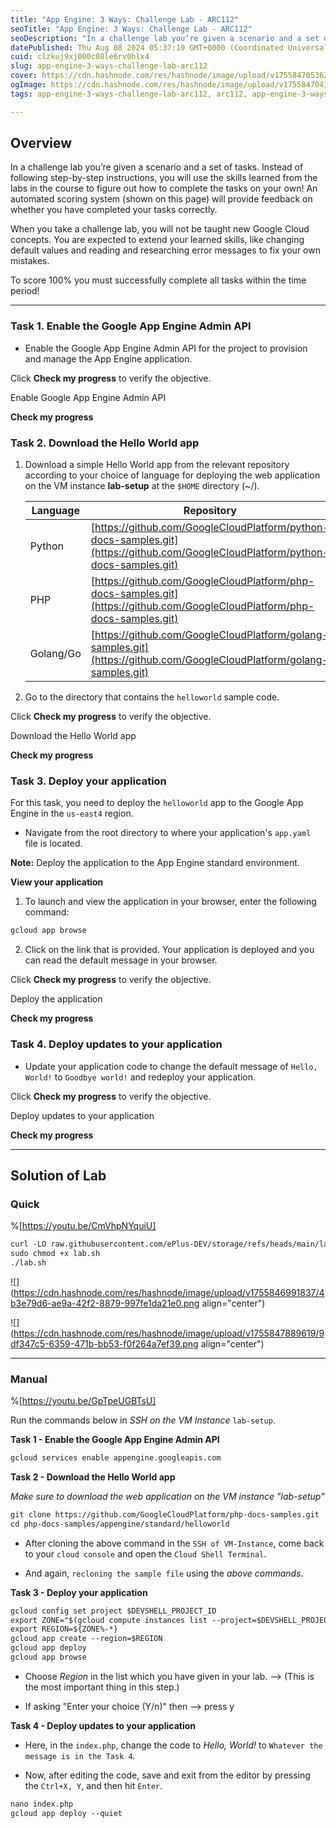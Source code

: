 ```yaml
---
title: "App Engine: 3 Ways: Challenge Lab - ARC112"
seoTitle: "App Engine: 3 Ways: Challenge Lab - ARC112"
seoDescription: "In a challenge lab you’re given a scenario and a set of tasks. Instead of following step-by-step instructions, you will use the skills learned from the labs"
datePublished: Thu Aug 08 2024 05:37:19 GMT+0000 (Coordinated Universal Time)
cuid: clzkuj9xj000c08le6rv0hlx4
slug: app-engine-3-ways-challenge-lab-arc112
cover: https://cdn.hashnode.com/res/hashnode/image/upload/v1755847053625/5d64ac78-5e21-424a-a42a-f63745be1f5a.png
ogImage: https://cdn.hashnode.com/res/hashnode/image/upload/v1755847041284/07f582b6-07ed-4d9c-bcd5-026cb560a1b3.png
tags: app-engine-3-ways-challenge-lab-arc112, arc112, app-engine-3-ways-challenge-lab

---
```


## **Overview**

In a challenge lab you’re given a scenario and a set of tasks. Instead of following step-by-step instructions, you will use the skills learned from the labs in the course to figure out how to complete the tasks on your own! An automated scoring system (shown on this page) will provide feedback on whether you have completed your tasks correctly.

When you take a challenge lab, you will not be taught new Google Cloud concepts. You are expected to extend your learned skills, like changing default values and reading and researching error messages to fix your own mistakes.

To score 100% you must successfully complete all tasks within the time period!

---

### **Task 1. Enable the Google App Engine Admin API**

* Enable the Google App Engine Admin API for the project to provision and manage the App Engine application.
    

Click **Check my progress** to verify the objective.

Enable Google App Engine Admin API

**Check my progress**

### **Task 2. Download the Hello World app**

1. Download a simple Hello World app from the relevant repository according to your choice of language for deploying the web application on the VM instance **lab-setup** at the `$HOME` directory (~/).
    
    | **Language** | **Repository** |
    | --- | --- |
    | Python | [https://github.com/GoogleCloudPlatform/python-docs-samples.git](https://github.com/GoogleCloudPlatform/python-docs-samples.git) |
    | PHP | [https://github.com/GoogleCloudPlatform/php-docs-samples.git](https://github.com/GoogleCloudPlatform/php-docs-samples.git) |
    | Golang/Go | [https://github.com/GoogleCloudPlatform/golang-samples.git](https://github.com/GoogleCloudPlatform/golang-samples.git) |
    
2. Go to the directory that contains the `helloworld` sample code.
    

Click **Check my progress** to verify the objective.

Download the Hello World app

**Check my progress**

### **Task 3. Deploy your application**

For this task, you need to deploy the `helloworld` app to the Google App Engine in the `us-east4` region.

* Navigate from the root directory to where your application's `app.yaml` file is located.
    

**Note:** Deploy the application to the App Engine standard environment.

**View your application**

1. To launch and view the application in your browser, enter the following command:
    

```apache
gcloud app browse
```

2. Click on the link that is provided. Your application is deployed and you can read the default message in your browser.
    

Click **Check my progress** to verify the objective.

Deploy the application

**Check my progress**

### **Task 4. Deploy updates to your application**

* Update your application code to change the default message of `Hello, World!` to `Goodbye world!` and redeploy your application.
    

Click **Check my progress** to verify the objective.

Deploy updates to your application

**Check my progress**

---

## Solution of Lab

### Quick

%[https://youtu.be/CmVhpNYquiU] 

```apache
curl -LO raw.githubusercontent.com/ePlus-DEV/storage/refs/heads/main/labs/ARC112/lab.sh
sudo chmod +x lab.sh
./lab.sh
```

![](https://cdn.hashnode.com/res/hashnode/image/upload/v1755846991837/4b3e79d6-ae9a-42f2-8879-997fe1da21e0.png align="center")

![](https://cdn.hashnode.com/res/hashnode/image/upload/v1755847889619/9df347c5-6359-471b-bb53-f0f264a7ef39.png align="center")

---

### Manual

%[https://youtu.be/GpTpeUGBTsU] 

Run the commands below in *SSH on the VM Instance* `lab-setup`.

**Task 1 - Enable the Google App Engine Admin API**

```apache
gcloud services enable appengine.googleapis.com
```

**Task 2 - Download the Hello World app**

*Make sure to download the web application on the VM instance "lab-setup"*

```apache
git clone https://github.com/GoogleCloudPlatform/php-docs-samples.git
cd php-docs-samples/appengine/standard/helloworld
```

* After cloning the above command in the `SSH of VM-Instance`, come back to your `cloud console` and open the `Cloud Shell Terminal`.
    
* And again, `recloning the sample file` using the *above commands*.
    

**Task 3 - Deploy your application**

```apache
gcloud config set project $DEVSHELL_PROJECT_ID
export ZONE="$(gcloud compute instances list --project=$DEVSHELL_PROJECT_ID --format='value(ZONE)')"
export REGION=${ZONE%-*}
gcloud app create --region=$REGION
gcloud app deploy
gcloud app browse
```

* Choose *Region* in the list which you have given in your lab. --&gt; (This is the most important thing in this step.)
    
* If asking "Enter your choice (Y/n)" then --&gt; press y
    

**Task 4 - Deploy updates to your application**

* Here, in the `index.php`, change the code to *Hello, World!* to `Whatever the message is in the Task 4`.
    
* Now, after editing the code, save and exit from the editor by pressing the `Ctrl+X, Y`, and then hit `Enter`.
    

```apache
nano index.php
gcloud app deploy --quiet
```